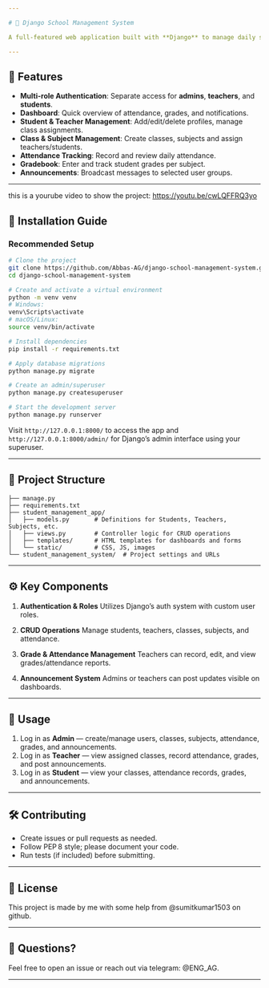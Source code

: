```yaml
---

# 🏫 Django School Management System

A full-featured web application built with **Django** to manage daily school operations — students, teachers, classes, attendance, grades, announcements, and more.

---
```


## 🌟 Features

* **Multi-role Authentication**: Separate access for **admins**, **teachers**, and **students**.
* **Dashboard**: Quick overview of attendance, grades, and notifications.
* **Student & Teacher Management**: Add/edit/delete profiles, manage class assignments.
* **Class & Subject Management**: Create classes, subjects and assign teachers/students.
* **Attendance Tracking**: Record and review daily attendance.
* **Gradebook**: Enter and track student grades per subject.
* **Announcements**: Broadcast messages to selected user groups.

---

this is a yourube video to show the project: https://youtu.be/cwLQFFRQ3yo

## 🔧 Installation Guide

### Recommended Setup

```bash
# Clone the project
git clone https://github.com/Abbas-AG/django-school-management-system.git
cd django-school-management-system

# Create and activate a virtual environment
python -m venv venv
# Windows:
venv\Scripts\activate
# macOS/Linux:
source venv/bin/activate

# Install dependencies
pip install -r requirements.txt

# Apply database migrations
python manage.py migrate

# Create an admin/superuser
python manage.py createsuperuser

# Start the development server
python manage.py runserver
```

Visit `http://127.0.0.1:8000/` to access the app and `http://127.0.0.1:8000/admin/` for Django’s admin interface using your superuser.

---

## 🧩 Project Structure

```
├── manage.py
├── requirements.txt
├── student_management_app/
│   ├── models.py       # Definitions for Students, Teachers, Subjects, etc.
│   ├── views.py        # Controller logic for CRUD operations
│   ├── templates/      # HTML templates for dashboards and forms
│   └── static/         # CSS, JS, images
└── student_management_system/  # Project settings and URLs
```

---

## ⚙️ Key Components

1. **Authentication & Roles**
   Utilizes Django’s auth system with custom user roles.

2. **CRUD Operations**
   Manage students, teachers, classes, subjects, and attendance.

3. **Grade & Attendance Management**
   Teachers can record, edit, and view grades/attendance reports.

4. **Announcement System**
   Admins or teachers can post updates visible on dashboards.

---

## 🎯 Usage

1. Log in as **Admin** — create/manage users, classes, subjects, attendance, grades, and announcements.
2. Log in as **Teacher** — view assigned classes, record attendance, grades, and post announcements.
3. Log in as **Student** — view your classes, attendance records, grades, and announcements.

---

## 🛠️ Contributing

* Create issues or pull requests as needed.
* Follow PEP 8 style; please document your code.
* Run tests (if included) before submitting.

---

## 📜 License

This project is made by me with some help from @sumitkumar1503 on github.

---

## 🙋 Questions?

Feel free to open an issue or reach out via telegram: @ENG_AG.

---

